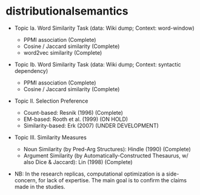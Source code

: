 # distributionalsemantics

* Topic Ia. Word Similarity Task (data: Wiki dump; Context: word-window)
  * PPMI association (Complete)
  * Cosine / Jaccard similarity (Complete)
  * word2vec similarity (Complete)
* Topic Ib. Word Similarity Task (data: Wiki dump; Context: syntactic dependency)
  * PPMI association (Complete)
  * Cosine / Jaccard similarity (Complete)
* Topic II. Selection Preference
  * Count-based: Resnik (1996) (Complete)
  * EM-based: Rooth et al. (1999) (ON HOLD)
  * Similarity-based: Erk (2007) (UNDER DEVELOPMENT)
* Topic III. Similarity Measures
  * Noun Similarity (by Pred-Arg Structures): Hindle (1990) (Complete)
  * Argument Similarity (by Automatically-Constructed Thesaurus, w/ also Dice & Jaccard): Lin (1998) (Complete)


* NB: In the research replicas, computational optimization is a side-concern, for lack of expertise. The main goal is to confirm the claims made in the studies.
